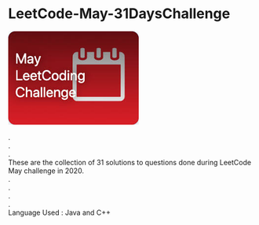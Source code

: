 # LeetCode-May-31DaysChallenge

![leetcode](/leetcode.jpeg)

.<br/>
.<br/>
.<br/>
These are the collection of 31 solutions to questions done during LeetCode May challenge in 2020.<br/>
.<br/>
.<br/>
.<br/>
.<br/>
Language Used : Java and C++<br/>
